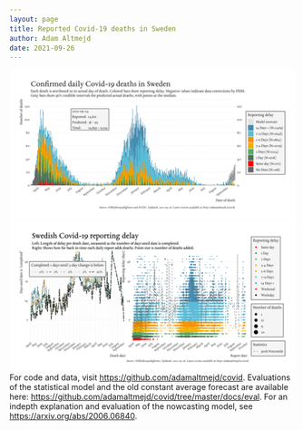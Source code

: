 ```yaml
---
layout: page
title: Reported Covid-19 deaths in Sweden
author: Adam Altmejd
date: 2021-09-26
---
```


![Graph of Swedish Covid-19 deaths with reporting delay.](deaths_lag_sweden_2021-09-26.png "Swedish Covid-19 deaths.")
![Graph of Swedish Covid-19 reporting delay in daily deaths.](lag_trend_sweden_2021-09-26.png "Trend in Swedish Covid-19 mortality reporting delay.")
For code and data, visit <https://github.com/adamaltmejd/covid>.
Evaluations of the statistical model and the old constant average forecast are available here: <https://github.com/adamaltmejd/covid/tree/master/docs/eval>.
For an indepth explanation and evaluation of the nowcasting model, see <https://arxiv.org/abs/2006.06840>.
